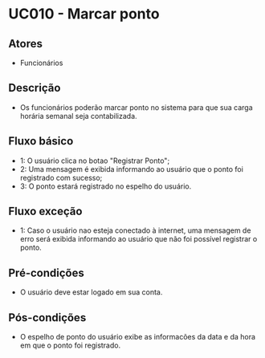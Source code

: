 # UC010 - Marcar ponto
## Atores
- Funcionários
## Descrição
- Os funcionários poderão marcar ponto no sistema para que sua carga horária semanal seja contabilizada.
## Fluxo básico   
- 1: O usuário clica no botao "Registrar Ponto";
- 2: Uma mensagem é exibida informando ao usuário que o ponto foi registrado com sucesso;
- 3: O ponto estará registrado no espelho do usuário.
## Fluxo exceção
- 1: Caso o usuário nao esteja conectado à internet, uma mensagem de erro será exibida informando ao usuário que não foi possível registrar o ponto. 
## Pré-condições
- O usuário deve estar logado em sua conta.
## Pós-condições
- O espelho de ponto do usuário exibe as informacões da data e da hora em que o ponto foi registrado.
